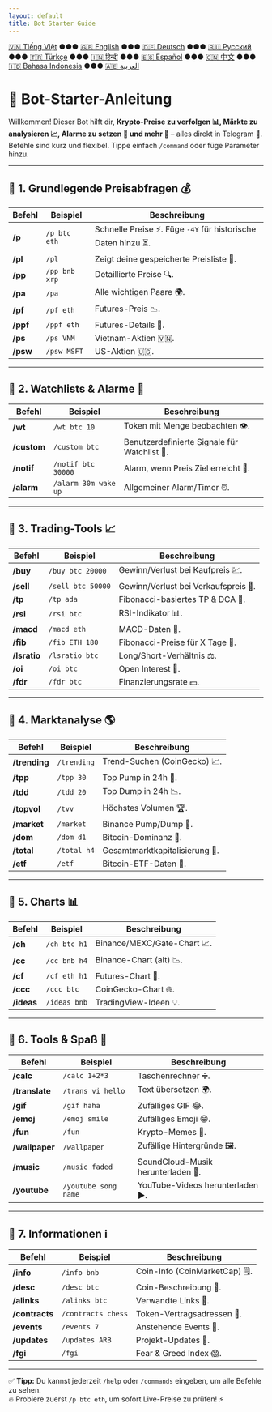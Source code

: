 ```yaml
---
layout: default
title: Bot Starter Guide
---
```


[🇻🇳 Tiếng Việt](index_vi.md) ●●● [🇬🇧 English](index.md) ●●● [🇩🇪 Deutsch](index_de.md) ●●● [🇷🇺 Русский](index_ru.md) ●●● [🇹🇷 Türkçe](index_tr.md) ●●● [🇮🇳 हिन्दी](index_hi.md) ●●● [🇪🇸 Español](index_es.md) ●●● [🇨🇳 中文](index_zh.md) ●●● [🇮🇩 Bahasa Indonesia](index_id.md) ●●● [🇦🇪 العربية](index_ae.md)

# 🚀 Bot-Starter-Anleitung

Willkommen! Dieser Bot hilft dir, **Krypto-Preise zu verfolgen 📊, Märkte zu analysieren 📈, Alarme zu setzen 🔔 und mehr 🎯** – alles direkt in Telegram 💬.  
Befehle sind kurz und flexibel. Tippe einfach `/command` oder füge Parameter hinzu.  

<hr>

## 📌 1. Grundlegende Preisabfragen 💰

Befehl | Beispiel | Beschreibung
---|---|---
**/p** | `/p btc eth` | Schnelle Preise ⚡. Füge `-4Y` für historische Daten hinzu ⏳.
**/pl** | `/pl` | Zeigt deine gespeicherte Preisliste 💾.
**/pp** | `/pp bnb xrp` | Detaillierte Preise 🔍.
**/pa** | `/pa` | Alle wichtigen Paare 🌍.
**/pf** | `/pf eth` | Futures-Preis 📉.
**/ppf** | `/ppf eth` | Futures-Details 📄.
**/ps** | `/ps VNM` | Vietnam-Aktien 🇻🇳.
**/psw** | `/psw MSFT` | US-Aktien 🇺🇸.

<hr>

## 📌 2. Watchlists & Alarme 👀

Befehl | Beispiel | Beschreibung
---|---|---
**/wt** | `/wt btc 10` | Token mit Menge beobachten 👁️.
**/custom** | `/custom btc` | Benutzerdefinierte Signale für Watchlist 🎯.
**/notif** | `/notif btc 30000` | Alarm, wenn Preis Ziel erreicht 🚨.
**/alarm** | `/alarm 30m wake up` | Allgemeiner Alarm/Timer ⏰.

<hr>

## 📌 3. Trading-Tools 📈

Befehl | Beispiel | Beschreibung
---|---|---
**/buy** | `/buy btc 20000` | Gewinn/Verlust bei Kaufpreis 💹.
**/sell** | `/sell btc 50000` | Gewinn/Verlust bei Verkaufspreis 💸.
**/tp** | `/tp ada` | Fibonacci-basiertes TP & DCA 🎯.
**/rsi** | `/rsi btc` | RSI-Indikator 📊.
**/macd** | `/macd eth` | MACD-Daten 📶.
**/fib** | `/fib ETH 180` | Fibonacci-Preise für X Tage 🔢.
**/lsratio** | `/lsratio btc` | Long/Short-Verhältnis ⚖️.
**/oi** | `/oi btc` | Open Interest 📜.
**/fdr** | `/fdr btc` | Finanzierungsrate 💵.

<hr>

## 📌 4. Marktanalyse 🌎

Befehl | Beispiel | Beschreibung
---|---|---
**/trending** | `/trending` | Trend-Suchen (CoinGecko) 📈.
**/tpp** | `/tpp 30` | Top Pump in 24h 🚀.
**/tdd** | `/tdd 20` | Top Dump in 24h 📉.
**/topvol** | `/tvv` | Höchstes Volumen 🏆.
**/market** | `/market` | Binance Pump/Dump 🔄.
**/dom** | `/dom d1` | Bitcoin-Dominanz 👑.
**/total** | `/total h4` | Gesamtmarktkapitalisierung 🏬.
**/etf** | `/etf` | Bitcoin-ETF-Daten 📑.

<hr>

## 📌 5. Charts 📊

Befehl | Beispiel | Beschreibung
---|---|---
**/ch** | `/ch btc h1` | Binance/MEXC/Gate-Chart 📈.
**/cc** | `/cc bnb h4` | Binance-Chart (alt) 📉.
**/cf** | `/cf eth h1` | Futures-Chart 💯.
**/ccc** | `/ccc btc` | CoinGecko-Chart 🌐.
**/ideas** | `/ideas bnb` | TradingView-Ideen 💡.

<hr>

## 📌 6. Tools & Spaß 🎉

Befehl | Beispiel | Beschreibung
---|---|---
**/calc** | `/calc 1+2*3` | Taschenrechner ➗.
**/translate** | `/trans vi hello` | Text übersetzen 🌍.
**/gif** | `/gif haha` | Zufälliges GIF 😂.
**/emoj** | `/emoj smile` | Zufälliges Emoji 😁.
**/fun** | `/fun` | Krypto-Memes 🤣.
**/wallpaper** | `/wallpaper` | Zufällige Hintergründe 🖼️.
**/music** | `/music faded` | SoundCloud-Musik herunterladen 🎵.
**/youtube** | `/youtube song name` | YouTube-Videos herunterladen ▶️.

<hr>

## 📌 7. Informationen ℹ️

Befehl | Beispiel | Beschreibung
---|---|---
**/info** | `/info bnb` | Coin-Info (CoinMarketCap) 🗒️.
**/desc** | `/desc btc` | Coin-Beschreibung 📄.
**/alinks** | `/alinks btc` | Verwandte Links 🔗.
**/contracts** | `/contracts chess` | Token-Vertragsadressen 📜.
**/events** | `/events 7` | Anstehende Events 📅.
**/updates** | `/updates ARB` | Projekt-Updates 📰.
**/fgi** | `/fgi` | Fear & Greed Index 😱.

<hr>

✅ **Tipp:** Du kannst jederzeit `/help` oder `/commands` eingeben, um alle Befehle zu sehen.  
🔥 Probiere zuerst `/p btc eth`, um sofort Live-Preise zu prüfen! ⚡

